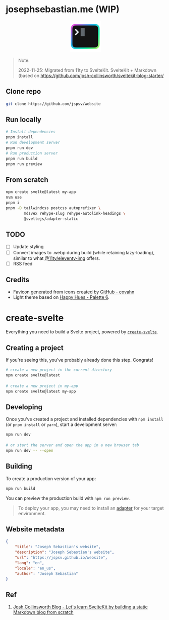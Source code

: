 # josephsebastian.me (WIP)

<p align="center">
    <img width="100" src="./src/lib/images/indigo-to-blue-to-green_512x512x32.png" alt="logo">
    </a>
</p>

> Note:
>
> 2022-11-25: Migrated from 11ty to SvelteKit.
> SvelteKit + Markdown (based on https://github.com/josh-collinsworth/sveltekit-blog-starter/

## Clone repo

```sh
git clone https://github.com/jspsv/website
```

## Run locally

```sh
# Install dependencies
pnpm install
# Run development server
pnpm run dev
# Run production server
pnpm run build
pnpm run preview
```

## From scratch

```sh
npm create svelte@latest my-app
nvm use
pnpm i
pnpm -D tailwindcss postcss autoprefixer \
        mdsvex rehype-slug rehype-autolink-headings \
        @sveltejs/adapter-static
```

## TODO

- [ ] Update styling
- [ ] Convert images to .webp during build (while retaining lazy-loading), similar to what [@11ty/eleventy-img](https://www.11ty.dev/docs/plugins/image/) offers.
- [ ] RSS feed

## Credits

- Favicon generated from icons created by [GitHub - covahn](https://github.com/covahn/very-colorful-terminal-icons)
- Light theme based on [Happy Hues - Palette 6](https://www.happyhues.co/palettes/6).

##

# create-svelte

Everything you need to build a Svelte project, powered by [`create-svelte`](https://github.com/sveltejs/kit/tree/master/packages/create-svelte).

## Creating a project

If you're seeing this, you've probably already done this step. Congrats!

```bash
# create a new project in the current directory
npm create svelte@latest

# create a new project in my-app
npm create svelte@latest my-app
```

## Developing

Once you've created a project and installed dependencies with `npm install` (or `pnpm install` or `yarn`), start a development server:

```bash
npm run dev

# or start the server and open the app in a new browser tab
npm run dev -- --open
```

## Building

To create a production version of your app:

```bash
npm run build
```

You can preview the production build with `npm run preview`.

> To deploy your app, you may need to install an [adapter](https://kit.svelte.dev/docs/adapters) for your target environment.

## Website metadata

```json
{
	"title": "Joseph Sebastian's website",
	"description": "Joseph Sebastian's website",
	"url": "https://jspsv.github.io/website",
	"lang": "en",
	"locale": "en_us",
	"author": "Joseph Sebastian"
}
```

## Ref

1. [Josh Collinsworth Blog - Let's learn SvelteKit by building a static Markdown blog from scratch](https://joshcollinsworth.com/blog/build-static-sveltekit-markdown-blog)
